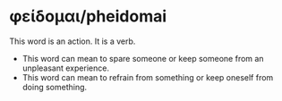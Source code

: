 # φείδομαι/pheidomai
This word is an action. It is a verb.
* This word can mean to spare someone or keep someone from an unpleasant experience.
* This word can mean to refrain from something or keep oneself from doing something.
